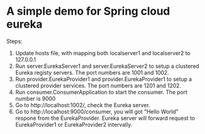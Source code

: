 # A simple demo for Spring cloud eureka

Steps:
1. Update hosts file, with mapping both localserver1 and localserver2 to 127.0.0.1
2. Run server.EurekaServer1 and server.EurekaServer2 to setup a clustered Eureka registy servers. The port numbers are 1001 and 1002.
3. Run provider.EurekaProvider1 and provider.EurekaProvider1 to setup a clustered provider services. The port numbers are 1201 and 1202.
4. Run consumer.ConsumerApplication to start the consumer. The port number is 9000
5. Go to http://localhost:1002/, check the Eureka server.
6. Go to http://localhost:9000/consumer, you will got "Hello World" respone from the EurekaProvider. Eureka server will forward request to EurekaProvider1 or EurekaProvider2 intervally.
